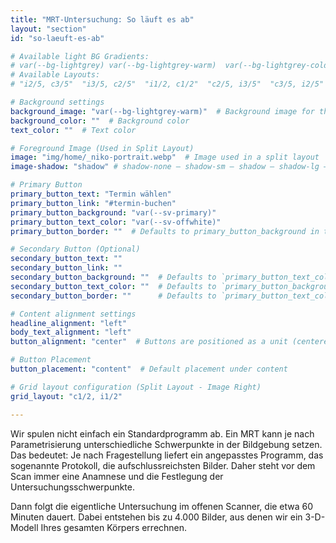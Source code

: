 ```yaml
---
title: "MRT-Untersuchung: So läuft es ab"
layout: "section"
id: "so-laeuft-es-ab"

# Available light BG Gradients: 
# var(--bg-lightgrey) var(--bg-lightgrey-warm)  var(--bg-lightgrey-cold)  var(--bg-white-gradient)
# Available Layouts: 
# "i2/5, c3/5"  "i3/5, c2/5"  "i1/2, c1/2"  "c2/5, i3/5"  "c3/5, i2/5"  "c1/2, i1/2"  "c1/1"

# Background settings
background_image: "var(--bg-lightgrey-warm)"  # Background image for the section
background_color: ""  # Background color
text_color: ""  # Text color

# Foreground Image (Used in Split Layout)
image: "img/home/_niko-portrait.webp"  # Image used in a split layout
image-shadow: "shadow" # shadow-none – shadow-sm – shadow – shadow-lg – large shadow

# Primary Button
primary_button_text: "Termin wählen"
primary_button_link: "#termin-buchen"
primary_button_background: "var(--sv-primary)"
primary_button_text_color: "var(--sv-offwhite)"
primary_button_border: ""  # Defaults to primary_button_background in the partial

# Secondary Button (Optional)
secondary_button_text: ""
secondary_button_link: ""
secondary_button_background: ""  # Defaults to `primary_button_text_color` if left empty
secondary_button_text_color: ""  # Defaults to `primary_button_background` if left empty
secondary_button_border: ""      # Defaults to `primary_button_text_color` if left empty (inverted colors)

# Content alignment settings
headline_alignment: "left"
body_text_alignment: "left"
button_alignment: "center"  # Buttons are positioned as a unit (centered by default)

# Button Placement
button_placement: "content"  # Default placement under content

# Grid layout configuration (Split Layout - Image Right)
grid_layout: "c1/2, i1/2" 

---
```


Wir spulen nicht einfach ein Standardprogramm ab. Ein MRT kann je nach Parametrisierung unterschiedliche Schwerpunkte in der Bildgebung setzen. Das bedeutet: Je nach Fragestellung liefert ein angepasstes Programm, das sogenannte Protokoll, die aufschlussreichsten Bilder. Daher steht vor dem Scan immer eine Anamnese und die Festlegung der Untersuchungsschwerpunkte.

Dann folgt die eigentliche Untersuchung im offenen Scanner, die etwa 60 Minuten dauert. Dabei entstehen bis zu 4.000 Bilder, aus denen wir ein 3-D-Modell Ihres gesamten Körpers errechnen.
